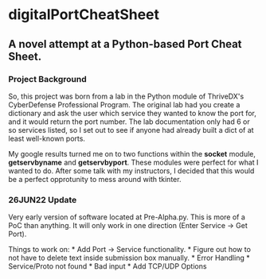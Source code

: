 # digitalPortCheatSheet
## A novel attempt at a Python-based Port Cheat Sheet. 

### Project Background
So, this project was born from a lab in the Python module of ThriveDX's CyberDefense Professional Program. The original lab had you create a dictionary and ask the user which service they wanted to know the port for, and it would return the port number. The lab documentation only had 6 or so services listed, so I set out to see if anyone had already built a dict of at least well-known ports. 

My google results turned me on to two functions within the **socket** module, **getservbyname** and **getservbyport**. These modules were perfect for what I wanted to do. After some talk with my instructors, I decided that this would be a perfect opprotunity to mess around with tkinter. 


### 26JUN22 Update

Very early version of software located at Pre-Alpha.py. This is more of a PoC than anything. It will only work in one direction (Enter Service -> Get Port). 

Things to work on:
    * Add Port -> Service functionality.
    * Figure out how to not have to delete text inside submission box manually. 
    * Error Handling
      * Service/Proto not found
      * Bad input
    * Add TCP/UDP Options